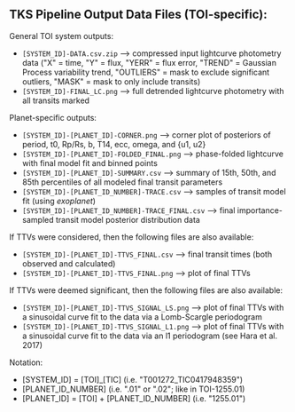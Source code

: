 ## TKS Pipeline Output Data Files (TOI-specific):
General TOI system outputs:
- `[SYSTEM_ID]-DATA.csv.zip` --> compressed input lightcurve photometry data ("X" = time, "Y" = flux, "YERR" = flux error, "TREND" = Gaussian Process variability trend, "OUTLIERS" = mask to exclude significant outliers, "MASK" = mask to only include transits)
- `[SYSTEM_ID]-FINAL_LC.png` --> full detrended lightcurve photometry with all transits marked

Planet-specific outputs:
- `[SYSTEM_ID]-[PLANET_ID]-CORNER.png` --> corner plot of posteriors of period, t0, Rp/Rs, b, T14, ecc, omega, and {u1, u2}
- `[SYSTEM_ID]-[PLANET_ID]-FOLDED_FINAL.png` --> phase-folded lightcurve with final model fit and binned points
- `[SYSTEM_ID]-[PLANET_ID]-SUMMARY.csv` --> summary of 15th, 50th, and 85th percentiles of all modeled final transit parameters
- `[SYSTEM_ID]-[PLANET_ID_NUMBER]-TRACE.csv` --> samples of transit model fit (using *exoplanet*)
- `[SYSTEM_ID]-[PLANET_ID_NUMBER]-TRACE_FINAL.csv` --> final importance-sampled transit model posterior distribution data

If TTVs were considered, then the following files are also available:
- `[SYSTEM_ID]-[PLANET_ID]-TTVS_FINAL.csv` --> final transit times (both observed and calculated)
- `[SYSTEM_ID]-[PLANET_ID]-TTVS_FINAL.png` --> plot of final TTVs

If TTVs were deemed significant, then the following files are also available:
- `[SYSTEM_ID]-[PLANET_ID]-TTVS_SIGNAL_LS.png` --> plot of final TTVs with a sinusoidal curve fit to the data via a Lomb-Scargle periodogram
- `[SYSTEM_ID]-[PLANET_ID]-TTVS_SIGNAL_L1.png` --> plot of final TTVs with a sinusoidal curve fit to the data via an l1 periodogram (see Hara et al. 2017)


Notation:
- [SYSTEM_ID] = [TOI]_[TIC] (i.e. "T001272_TIC0417948359")
- [PLANET_ID_NUMBER] (i.e. ".01" or ".02"; like in TOI-1255.01)
- [PLANET_ID] = [TOI] + [PLANET_ID_NUMBER] (i.e. "1255.01")


